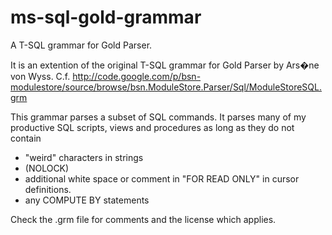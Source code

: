 ms-sql-gold-grammar
===================

A T-SQL grammar for Gold Parser.

It is an extention of the original T-SQL grammar for Gold Parser by Ars�ne von Wyss. 
C.f. http://code.google.com/p/bsn-modulestore/source/browse/bsn.ModuleStore.Parser/Sql/ModuleStoreSQL.grm

This grammar parses a subset of SQL commands. It parses many of my productive SQL scripts, views and procedures as long as they do not contain 
* "weird" characters in strings
* (NOLOCK) 
* additional white space or comment in "FOR READ ONLY"  in cursor definitions.
* any COMPUTE BY statements

Check the .grm file for comments and the license which applies.
